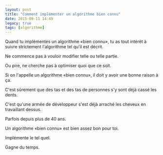 ```yaml
---
layout: post
title: "Comment implémenter un algorithme bien connu"
date: 2015-09-11 14:49
legacy: true
tags: [algorithme]
---
```


Quand tu implémentes un algorithme «bien connu», tu as tout intérêt à suivre
strictement l'algorithme tel qu'il est décrit.

Ne commence pas à vouloir modifier telle ou telle partie.

Ou pire, ne cherche pas à optimiser quoi que ce soit.

<!-- more -->

Si on l'appelle un algorithme «bien connu», il doit y avoir une bonne raison à
ça.

C'est sûrement que des tas et des tas de personnes s'y sont déjà cassé les
dents.

C'est qu'une armée de développeur s'est déjà arraché les cheveux en travaillant dessus.

Parfois depuis plus de 40 ans.

Un algorithme «bien connu» est bien assez bon pour toi.

Implémente le tel quel.

Gagne du temps.

